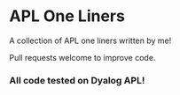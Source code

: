 # APL One Liners

A collection of APL one liners written by me!

Pull requests welcome to improve code.

### All code tested on Dyalog APL!